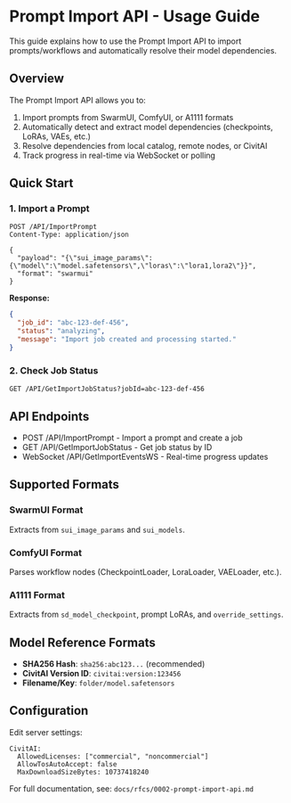 # Prompt Import API - Usage Guide

This guide explains how to use the Prompt Import API to import prompts/workflows and automatically resolve their model dependencies.

## Overview

The Prompt Import API allows you to:
1. Import prompts from SwarmUI, ComfyUI, or A1111 formats
2. Automatically detect and extract model dependencies (checkpoints, LoRAs, VAEs, etc.)
3. Resolve dependencies from local catalog, remote nodes, or CivitAI
4. Track progress in real-time via WebSocket or polling

## Quick Start

### 1. Import a Prompt

```http
POST /API/ImportPrompt
Content-Type: application/json

{
  "payload": "{\"sui_image_params\":{\"model\":\"model.safetensors\",\"loras\":\"lora1,lora2\"}}",
  "format": "swarmui"
}
```

**Response:**
```json
{
  "job_id": "abc-123-def-456",
  "status": "analyzing",
  "message": "Import job created and processing started."
}
```

### 2. Check Job Status

```http
GET /API/GetImportJobStatus?jobId=abc-123-def-456
```

## API Endpoints

- POST /API/ImportPrompt - Import a prompt and create a job
- GET /API/GetImportJobStatus - Get job status by ID
- WebSocket /API/GetImportEventsWS - Real-time progress updates

## Supported Formats

### SwarmUI Format
Extracts from `sui_image_params` and `sui_models`.

### ComfyUI Format
Parses workflow nodes (CheckpointLoader, LoraLoader, VAELoader, etc.).

### A1111 Format
Extracts from `sd_model_checkpoint`, prompt LoRAs, and `override_settings`.

## Model Reference Formats

- **SHA256 Hash**: `sha256:abc123...` (recommended)
- **CivitAI Version ID**: `civitai:version:123456`
- **Filename/Key**: `folder/model.safetensors`

## Configuration

Edit server settings:
```
CivitAI:
  AllowedLicenses: ["commercial", "noncommercial"]
  AllowTosAutoAccept: false
  MaxDownloadSizeBytes: 10737418240
```

For full documentation, see: `docs/rfcs/0002-prompt-import-api.md`

